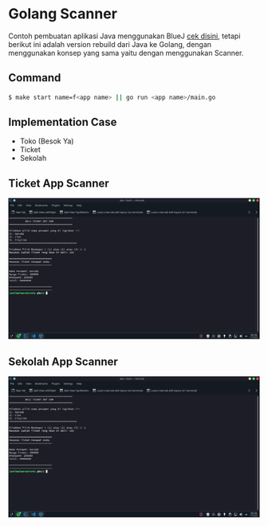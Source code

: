 # Golang Scanner

Contoh pembuatan aplikasi Java menggunakan BlueJ [cek disini](https://github.com/restuwahyu13/java-with-bluej), tetapi berikut ini adalah version rebuild dari Java ke Golang, dengan menggunakan konsep yang sama yaitu dengan menggunakan Scanner.

## Command

```sh
$ make start name=f<app name> || go run <app name>/main.go
```

## Implementation Case

- Toko (Besok Ya)
- Ticket
- Sekolah

## Ticket App Scanner

<img src="./images/ticket.png">

## Sekolah App Scanner

<img src="./images/ticket.png">